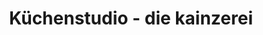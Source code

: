 ---
title: "Küchenstudio - die kainzerei"
url: /weitra/kuechenstudio-die-kainzerei/
shop: Küchen
---